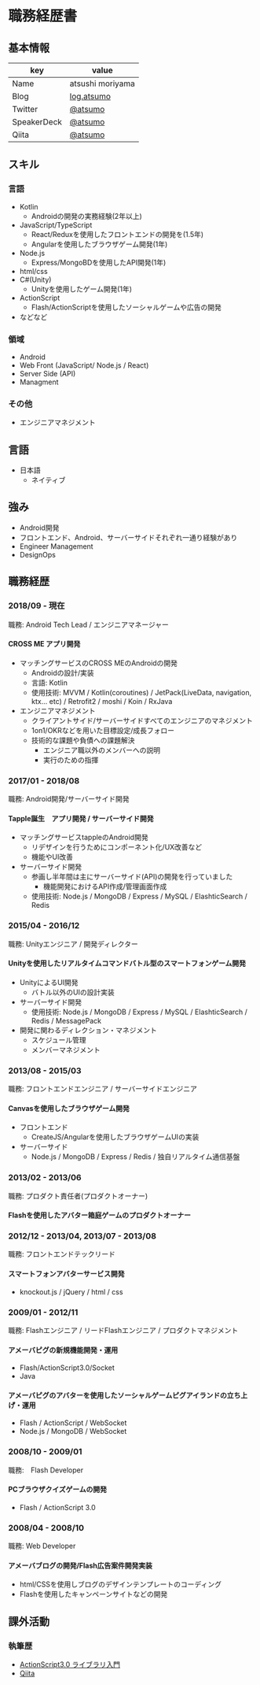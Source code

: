 # 職務経歴書

## 基本情報

|key|value|
|---|-----|
|Name|atsushi moriyama|
|Blog|[log.atsumo](http://atsumo.hatenablog.com/)|
|Twitter|[@atsumo](https://twitter.com/atsumo)|
|SpeakerDeck|[@atsumo](https://speakerdeck.com/atsumo)|
|Qiita|[@atsumo](https://qiita.com/atsumo)|

## スキル
### 言語
- Kotlin
  - Androidの開発の実務経験(2年以上)
- JavaScript/TypeScript
  - React/Reduxを使用したフロントエンドの開発を(1.5年)
  - Angularを使用したブラウザゲーム開発(1年)
- Node.js
  - Express/MongoBDを使用したAPI開発(1年)
- html/css
- C#(Unity)
  - Unityを使用したゲーム開発(1年)
- ActionScript
  - Flash/ActionScriptを使用したソーシャルゲームや広告の開発
- などなど

### 領域
- Android
- Web Front (JavaScript/ Node.js / React)
- Server Side (API)
- Managment

### その他
- エンジニアマネジメント

## 言語

- 日本語
  - ネイティブ

## 強み
- Android開発
- フロントエンド、Android、サーバーサイドそれぞれ一通り経験があり
- Engineer Management
- DesignOps


## 職務経歴

### 2018/09 - 現在 

職務: Android Tech Lead / エンジニアマネージャー

#### CROSS ME アプリ開発
- マッチングサービスのCROSS MEのAndroidの開発
  - Androidの設計/実装
  - 言語: Kotlin
  - 使用技術: MVVM / Kotlin(coroutines) / JetPack(LiveData, navigation, ktx... etc) / Retrofit2 / moshi / Koin / RxJava
- エンジニアマネジメント
  - クライアントサイド/サーバーサイドすべてのエンジニアのマネジメント
  - 1on1/OKRなどを用いた目標設定/成長フォロー
  - 技術的な課題や負債への課題解決
    - エンジニア職以外のメンバーへの説明
    - 実行のための指揮

### 2017/01 - 2018/08

職務: Android開発/サーバーサイド開発

#### Tapple誕生　アプリ開発 / サーバーサイド開発
- マッチングサービスtappleのAndroid開発
  - リデザインを行うためにコンポーネント化/UX改善など
  - 機能やUI改善
- サーバーサイド開発
  - 参画し半年間は主にサーバーサイド(API)の開発を行っていました
    - 機能開発におけるAPI作成/管理画面作成
  - 使用技術: Node.js / MongoDB / Express / MySQL / ElashticSearch / Redis

### 2015/04 - 2016/12

職務: Unityエンジニア / 開発ディレクター

#### Unityを使用したリアルタイムコマンドバトル型のスマートフォンゲーム開発
- UnityによるUI開発
  - バトル以外のUIの設計実装
- サーバーサイド開発
  - 使用技術: Node.js / MongoDB / Express / MySQL / ElashticSearch / Redis / MessagePack
- 開発に関わるディレクション・マネジメント
  - スケジュール管理
  - メンバーマネジメント

### 2013/08 - 2015/03

職務: フロントエンドエンジニア / サーバーサイドエンジニア

#### Canvasを使用したブラウザゲーム開発

- フロントエンド
  - CreateJS/Angularを使用したブラウザゲームUIの実装
- サーバーサイド
  - Node.js / MongoDB / Express / Redis / 独自リアルタイム通信基盤

### 2013/02 - 2013/06

職務: プロダクト責任者(プロダクトオーナー)

#### Flashを使用したアバター箱庭ゲームのプロダクトオーナー

### 2012/12 - 2013/04, 2013/07 - 2013/08

職務: フロントエンドテックリード

#### スマートフォンアバターサービス開発
- knockout.js / jQuery / html / css

### 2009/01 - 2012/11

職務: Flashエンジニア / リードFlashエンジニア / プロダクトマネジメント

#### アメーバピグの新規機能開発・運用
- Flash/ActionScript3.0/Socket
- Java

#### アメーバピグのアバターを使用したソーシャルゲームピグアイランドの立ち上げ・運用
- Flash / ActionScript / WebSocket
- Node.js / MongoDB / WebSocket

### 2008/10 - 2009/01

職務:　Flash Developer

#### PCブラウザクイズゲームの開発
- Flash / ActionScript 3.0 

### 2008/04 - 2008/10

職務: Web Developer

#### アメーバブログの開発/Flash広告案件開発実装
- html/CSSを使用しブログのデザインテンプレートのコーディング
- Flashを使用したキャンペーンサイトなどの開発

## 課外活動

### 執筆歴
* [ActionScript3.0 ライブラリ入門](https://www.amazon.co.jp/dp/B00G9QIZMY)
* [Qiita](https://qiita.com/atsumo)

